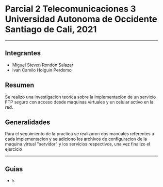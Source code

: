 # Parcial 2 Telecomunicaciones 3 Universidad Autonoma de Occidente Santiago de Cali, 2021

---

## Integrantes

- Miguel Steven Rondon Salazar
- Ivan Camilo Holguin Perdomo

## Resumen

Se realizo una investigacion teorica sobre la implementacion de un servicio FTP seguro con acceso desde maquinas virtuales y un celular activo en la red.

## Generalidades

Para el seguimiento de la practica se realizaron dos manuales referentes a cada implementacion y se adiciono los archivos de configuracion de la maquina virtual "servidor" y los servicios respectivos, una vez finalizo el ejercicio

---

## Guias

- k
